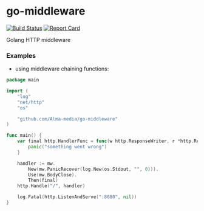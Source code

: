 # go-middleware

[![Build Status][circleci-badge]][circleci-link]
[![Report Card][report-badge]][report-link]


Golang HTTP middleware

### Examples

- using middleware chaining functions:

```go
package main

import (
	"log"
	"net/http"
	"os"

	"github.com/Alma-media/go-middleware"
)

func main() {
	var final http.HandlerFunc = func(w http.ResponseWriter, r *http.Request) {
		panic("something went wrong")
	}

	handler := mw.
		New(mw.PanicRecover(log.New(os.Stdout, "", 0))).
		Use(mw.BodyClose).
		Then(final)
	http.Handle("/", handler)

	log.Fatal(http.ListenAndServe(":8080", nil))
}

```

[circleci-badge]: https://circleci.com/gh/Alma-media/go-middleware.svg?style=shield
[circleci-link]: https://circleci.com/gh/Alma-media/go-middleware
[report-badge]: https://goreportcard.com/badge/github.com/Alma-media/go-middleware
[report-link]: https://goreportcard.com/report/github.com/Alma-media/go-middleware
